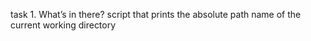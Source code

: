 task 1. What’s in there?
script that prints the absolute path name of the current working directory

